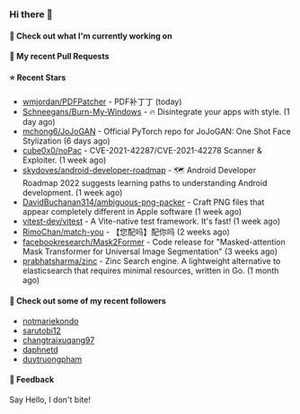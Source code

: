 ### Hi there 👋

#### 👷 Check out what I'm currently working on

#### 🔨 My recent Pull Requests


#### ⭐ Recent Stars

- [wmjordan/PDFPatcher](https://github.com/wmjordan/PDFPatcher) - PDF补丁丁 (today)
- [Schneegans/Burn-My-Windows](https://github.com/Schneegans/Burn-My-Windows) - 🔥 Disintegrate your apps with style. (1 day ago)
- [mchong6/JoJoGAN](https://github.com/mchong6/JoJoGAN) - Official PyTorch repo for JoJoGAN: One Shot Face Stylization (6 days ago)
- [cube0x0/noPac](https://github.com/cube0x0/noPac) - CVE-2021-42287/CVE-2021-42278 Scanner &amp; Exploiter. (1 week ago)
- [skydoves/android-developer-roadmap](https://github.com/skydoves/android-developer-roadmap) - 🗺 Android Developer Roadmap 2022 suggests learning paths to understanding Android development. (1 week ago)
- [DavidBuchanan314/ambiguous-png-packer](https://github.com/DavidBuchanan314/ambiguous-png-packer) - Craft PNG files that appear completely different in Apple software (1 week ago)
- [vitest-dev/vitest](https://github.com/vitest-dev/vitest) - A Vite-native test framework. It&#39;s fast! (1 week ago)
- [RimoChan/match-you](https://github.com/RimoChan/match-you) - 【您配吗】配你吗 (2 weeks ago)
- [facebookresearch/Mask2Former](https://github.com/facebookresearch/Mask2Former) - Code release for &#34;Masked-attention Mask Transformer for Universal Image Segmentation&#34; (3 weeks ago)
- [prabhatsharma/zinc](https://github.com/prabhatsharma/zinc) - Zinc Search engine. A lightweight alternative to elasticsearch that requires minimal resources, written in Go. (1 month ago)

#### 👯 Check out some of my recent followers

- [notmariekondo](https://github.com/notmariekondo)
- [sarutobi12](https://github.com/sarutobi12)
- [changtraixuqang97](https://github.com/changtraixuqang97)
- [daphnetd](https://github.com/daphnetd)
- [duytruongpham](https://github.com/duytruongpham)

#### 💬 Feedback

Say Hello, I don't bite!